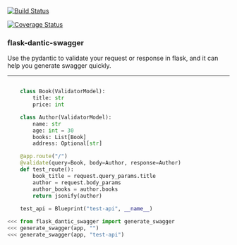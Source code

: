 [![Build Status](https://travis-ci.org/huangxiaohen2738/flask-dantic-swagger.svg?branch=master)](https://travis-ci.org/huangxiaohen2738/flask-dantic-swagger)

[![Coverage Status](https://coveralls.io/repos/huangxiaohen2738/flask-dantic-swagger/badge.png)](https://coveralls.io/r/huangxiaohen2738/flask-dantic-swagger)

### flask-dantic-swagger

Use the pydantic to validate your request or response in flask,
and it can help you generate swagger quickly.

------------------
``` test/app.py

    class Book(ValidatorModel):
        title: str
        price: int

    class Author(ValidatorModel):
        name: str
        age: int = 30
        books: List[Book]
        address: Optional[str]

    @app.route("/")
    @validate(query=Book, body=Author, response=Author)
    def test_route():
        book_title = request.query_params.title
        author = request.body_params
        author_books = author.books
        return jsonify(author)
    
    test_api = Blueprint("test-api", __name__)

<<< from flask_dantic_swagger import generate_swagger
<<< generate_swagger(app, "")
<<< generate_swagger(app, "test-api") 
```
